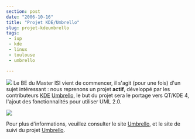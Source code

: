```yaml
---
section: post
date: "2006-10-16"
title: "Projet KDE/Umbrello"
slug: projet-kdeumbrello
tags:
 - iup
 - kde
 - linux
 - toulouse
 - umbrello

---
```


![](/images/60px-KDE_logo.svg.png) Le BE du Master ISI vient de commencer, il s'agit (pour une fois) d'un sujet intéressant : nous reprenons un projet **actif**, développé par les contributeurs [KDE](http://www.kde.org/) [Umbrello](http://uml.sf.net/), le but du projet sera le portage vers QT/KDE 4, l'ajout des fonctionnalités pour utiliser UML 2.0.

![](/images/umbrello-elcuco1-wee.png)

Pour plus d'informations, veuillez consulter le site [Umbrello](http://uml.sf.net/), et le site de suivi du projet [Umbrello](http://umbrello.free.fr/).
